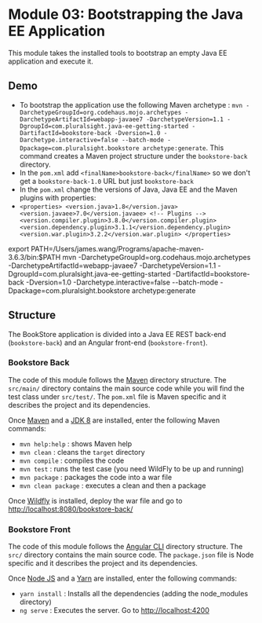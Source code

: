 # Module 03: Bootstrapping the Java EE Application

This module takes the installed tools to bootstrap an empty Java EE application and execute it.


## Demo 

* To bootstrap the application use the following Maven archetype : `mvn -DarchetypeGroupId=org.codehaus.mojo.archetypes -DarchetypeArtifactId=webapp-javaee7 -DarchetypeVersion=1.1 -DgroupId=com.pluralsight.java-ee-getting-started -DartifactId=bookstore-back -Dversion=1.0 -Darchetype.interactive=false --batch-mode -Dpackage=com.pluralsight.bookstore archetype:generate`. This command creates a Maven project structure under the `bookstore-back` directory.
* In the `pom.xml` add `<finalName>bookstore-back</finalName>` so we don't get a `bookstore-back-1.0` URL but just `bookstore-back`
* In the `pom.xml` change the versions of Java, Java EE and the Maven plugins with properties:
* ``` <properties> <version.java>1.8</version.java> <version.javaee>7.0</version.javaee> <!-- Plugins --> <version.compiler.plugin>3.8.0</version.compiler.plugin> <version.dependency.plugin>3.1.1</version.dependency.plugin> <version.war.plugin>3.2.2</version.war.plugin> </properties> ```

export PATH=/Users/james.wang/Programs/apache-maven-3.6.3/bin:$PATH
mvn -DarchetypeGroupId=org.codehaus.mojo.archetypes -DarchetypeArtifactId=webapp-javaee7 -DarchetypeVersion=1.1 -DgroupId=com.pluralsight.java-ee-getting-started -DartifactId=bookstore-back -Dversion=1.0 -Darchetype.interactive=false --batch-mode -Dpackage=com.pluralsight.bookstore archetype:generate

## Structure 

The BookStore application is divided into a Java EE REST back-end (`bookstore-back`) and an Angular front-end (`bookstore-front`).


### Bookstore Back 

The code of this module follows the [Maven](http://maven.apache.org/) directory structure. The `src/main/` directory contains the main source code while you will find the test class under `src/test/`. The `pom.xml` file is Maven specific and it describes the project and its dependencies.

Once [Maven](http://maven.apache.org/) and a [JDK 8](http://www.oracle.com/technetwork/java/javase/downloads/index.html) are installed, enter the following Maven commands:

* `mvn help:help`       : shows Maven help
* `mvn clean`           : cleans the `target` directory
* `mvn compile`         : compiles the code
* `mvn test`            : runs the test case (you need WildFly to be up and running)
* `mvn package`         : packages the code into a war file
* `mvn clean package`   : executes a clean and then a package

Once [Wildfly](http://wildfly.org/) is installed, deploy the war file and go to [http://localhost:8080/bookstore-back/]()


### Bookstore Front 

The code of this module follows the [Angular CLI](https://github.com/angular/angular-cli) directory structure. The `src/` directory contains the main source code. The `package.json` file is Node specific and it describes the project and its dependencies.

Once [Node JS](https://nodejs.org/en/) and a [Yarn](yarnpkg.com) are installed, enter the following commands:

* `yarn install`        : Installs all the dependencies (adding the node_modules directory)
* `ng serve`            : Executes the server. Go to [http://localhost:4200]()
